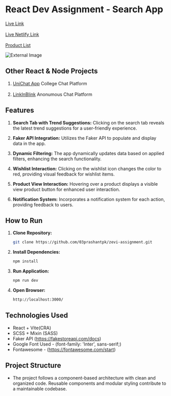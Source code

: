 # React Dev Assignment - Search App

<a href="https://zevi-assignment-three.vercel.app"> Live Link </a>
<br><br>
<a href="https://zevi-assignment-prashant.netlify.app/"> Live Netlify Link </a>
<br><br>
<a href="https://zevi-assignment-three.vercel.app/products"> Product List </a>

<!-- Image -->
![External Image](https://github.com/03prashantpk/zevi-assignment/blob/main/public/screen.gif)


## Other React & Node Projects

1. <a href="https://unichatapp.vercel.app/">UniChat App</a> College Chat Platform
<br><br>
2. <a href="https://linkinblink.onrender.com/">LinkInBlink</a> Anonumous Chat Platform


## Features

1. **Search Tab with Trend Suggestions:** Clicking on the search tab reveals the latest trend suggestions for a user-friendly experience.

2. **Faker API Integration:** Utilizes the Faker API to populate and display data in the app.

3. **Dynamic Filtering:** The app dynamically updates data based on applied filters, enhancing the search functionality.

4. **Wishlist Interaction:** Clicking on the wishlist icon changes the color to red, providing visual feedback for wishlist items.

5. **Product View Interaction:** Hovering over a product displays a visible view product button for enhanced user interaction.

6. **Notification System:** Incorporates a notification system for each action, providing feedback to users.

## How to Run

1. **Clone Repository:** 
   ```bash
   git clone https://github.com/03prashantpk/zevi-assignment.git
   ```
2. **Install Dependencies:**
    ```bash
    npm install
    ```
3. **Run Application:**
    ```bash
    npm run dev
    ```
4. **Open Browser:**
    ```bash
    http://localhost:3000/
    ```

## Technologies Used
- React + Vite(CRA)
- SCSS + Mixin (SASS)
- Faker API (https://fakestoreapi.com/docs)
- Google Font Used - (font-family: 'Inter', sans-serif;)
- Fontawesome - (https://fontawesome.com/start)

## Project Structure

- The project follows a component-based architecture with clean and organized code. Reusable components and modular styling contribute to a maintainable codebase.